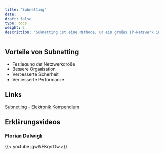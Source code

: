 ```yaml
---
title: "Subnetting"
date:
draft: false
type: docs
weight: 2
description: "Subnetting ist eine Methode, um ein großes IP-Netzwerk in kleinere, logisch getrennte Teilnetze aufzuteilen."
---
```


## Vorteile von Subnetting
- Festlegung der Netzwerkgröße
- Bessere Organisation
- Verbesserte Sicherheit
- Verbesserte Performance

## Links
[Subnetting - Elektronik Kompendium](https://www.elektronik-kompendium.de/sites/net/0907201.htm) 
## Erklärungsvideos

### Florian Dalwigk

{{< youtube jgwWFKryrOw >}}
